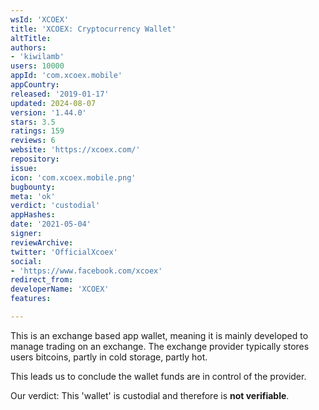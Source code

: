 ```yaml
---
wsId: 'XCOEX'
title: 'XCOEX: Cryptocurrency Wallet'
altTitle: 
authors:
- 'kiwilamb'
users: 10000
appId: 'com.xcoex.mobile'
appCountry: 
released: '2019-01-17'
updated: 2024-08-07
version: '1.44.0'
stars: 3.5
ratings: 159
reviews: 6
website: 'https://xcoex.com/'
repository: 
issue: 
icon: 'com.xcoex.mobile.png'
bugbounty: 
meta: 'ok'
verdict: 'custodial'
appHashes: 
date: '2021-05-04'
signer: 
reviewArchive: 
twitter: 'OfficialXcoex'
social:
- 'https://www.facebook.com/xcoex'
redirect_from: 
developerName: 'XCOEX'
features: 

---
```


This is an exchange based app wallet, meaning it is mainly developed to manage trading on an exchange.
The exchange provider typically stores users bitcoins, partly in cold storage, partly hot.

This leads us to conclude the wallet funds are in control of the provider.

Our verdict: This 'wallet' is custodial and therefore is **not verifiable**.
